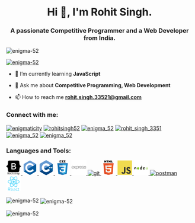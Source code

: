 <h1 align="center">Hi 👋, I'm Rohit Singh.</h1>
<h3 align="center">A passionate Competitive Programmer and a Web Developer from India.</h3>

<p align="left"> <img src="https://komarev.com/ghpvc/?username=enigma-52&label=Profile%20views&color=0e75b6&style=flat" alt="enigma-52" /> </p>

<p align="left"> <a href="[https://github.com/ryo-ma/github-profile-trophy](https://github-profile-trophy.vercel.app/?username=Enigma_52&theme=onedark)"><img src="https://github-profile-trophy.vercel.app/?username=enigma-52" alt="enigma-52" /></a> </p>

- 🌱 I’m currently learning **JavaScript**

- 💬 Ask me about **Competitive Programming, Web Development**

- 📫 How to reach me **rohit.singh.33521@gmail.com**

<h3 align="left">Connect with me:</h3>
<p align="left">
<a href="https://twitter.com/enigmaticity" target="blank"><img align="center" src="https://raw.githubusercontent.com/rahuldkjain/github-profile-readme-generator/master/src/images/icons/Social/twitter.svg" alt="enigmaticity" height="30" width="40" /></a>
<a href="https://linkedin.com/in/rohitsingh52" target="blank"><img align="center" src="https://raw.githubusercontent.com/rahuldkjain/github-profile-readme-generator/master/src/images/icons/Social/linked-in-alt.svg" alt="rohitsingh52" height="30" width="40" /></a>
<a href="[https://www.codechef.com/users/enigma_52](https://www.codechef.com/users/comeback_king)" target="blank"><img align="center" src="https://cdn.jsdelivr.net/npm/simple-icons@3.1.0/icons/codechef.svg" alt="enigma_52" height="30" width="40" /></a>
<a href="https://www.hackerrank.com/rohit_singh_3351" target="blank"><img align="center" src="https://raw.githubusercontent.com/rahuldkjain/github-profile-readme-generator/master/src/images/icons/Social/hackerrank.svg" alt="rohit_singh_3351" height="30" width="40" /></a>
<a href="https://codeforces.com/profile/enigma_52" target="blank"><img align="center" src="https://raw.githubusercontent.com/rahuldkjain/github-profile-readme-generator/master/src/images/icons/Social/codeforces.svg" alt="enigma_52" height="30" width="40" /></a>
<a href="https://www.leetcode.com/enigma_52" target="blank"><img align="center" src="https://raw.githubusercontent.com/rahuldkjain/github-profile-readme-generator/master/src/images/icons/Social/leet-code.svg" alt="enigma_52" height="30" width="40" /></a>
</p>

<h3 align="left">Languages and Tools:</h3>
<p align="left"> <a href="https://getbootstrap.com" target="_blank" rel="noreferrer"> <img src="https://raw.githubusercontent.com/devicons/devicon/master/icons/bootstrap/bootstrap-plain-wordmark.svg" alt="bootstrap" width="40" height="40"/> </a> <a href="https://www.cprogramming.com/" target="_blank" rel="noreferrer"> <img src="https://raw.githubusercontent.com/devicons/devicon/master/icons/c/c-original.svg" alt="c" width="40" height="40"/> </a> <a href="https://www.w3schools.com/cpp/" target="_blank" rel="noreferrer"> <img src="https://raw.githubusercontent.com/devicons/devicon/master/icons/cplusplus/cplusplus-original.svg" alt="cplusplus" width="40" height="40"/> </a> <a href="https://www.w3schools.com/css/" target="_blank" rel="noreferrer"> <img src="https://raw.githubusercontent.com/devicons/devicon/master/icons/css3/css3-original-wordmark.svg" alt="css3" width="40" height="40"/> </a> <a href="https://expressjs.com" target="_blank" rel="noreferrer"> <img src="https://raw.githubusercontent.com/devicons/devicon/master/icons/express/express-original-wordmark.svg" alt="express" width="40" height="40"/> </a> <a href="https://git-scm.com/" target="_blank" rel="noreferrer"> <img src="https://www.vectorlogo.zone/logos/git-scm/git-scm-icon.svg" alt="git" width="40" height="40"/> </a> <a href="https://www.w3.org/html/" target="_blank" rel="noreferrer"> <img src="https://raw.githubusercontent.com/devicons/devicon/master/icons/html5/html5-original-wordmark.svg" alt="html5" width="40" height="40"/> </a> <a href="https://developer.mozilla.org/en-US/docs/Web/JavaScript" target="_blank" rel="noreferrer"> <img src="https://raw.githubusercontent.com/devicons/devicon/master/icons/javascript/javascript-original.svg" alt="javascript" width="40" height="40"/> </a> <a href="https://nodejs.org" target="_blank" rel="noreferrer"> <img src="https://raw.githubusercontent.com/devicons/devicon/master/icons/nodejs/nodejs-original-wordmark.svg" alt="nodejs" width="40" height="40"/> </a> <a href="https://postman.com" target="_blank" rel="noreferrer"> <img src="https://www.vectorlogo.zone/logos/getpostman/getpostman-icon.svg" alt="postman" width="40" height="40"/> </a> <a href="https://reactjs.org/" target="_blank" rel="noreferrer"> <img src="https://raw.githubusercontent.com/devicons/devicon/master/icons/react/react-original-wordmark.svg" alt="react" width="40" height="40"/> </a> </p>

<p><img align="left" src="https://github-readme-stats.vercel.app/api/top-langs?username=enigma-52&show_icons=true&locale=en&layout=compact" alt="enigma-52" /></p>

<p>&nbsp;<img align="center" src="https://github-readme-stats.vercel.app/api?username=enigma-52&show_icons=true&locale=en" alt="enigma-52" /></p>

<p><img align="center" src="https://github-readme-streak-stats.herokuapp.com/?user=enigma-52&" alt="enigma-52" /></p>
